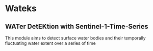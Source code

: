 # Wateks
## WATer DetEKtion with Sentinel-1-Time-Series

This module aims to detect surface water bodies and their temporally fluctuating water extent over a series of time
